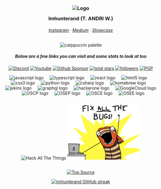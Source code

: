 <h3 align="center">
	<img src="https://i.ibb.co/5F09tby/11zon-cropped-2.png" width="100" alt="Logo"/><br/>
	<img src="https://raw.githubusercontent.com/catppuccin/catppuccin/main/assets/misc/transparent.png" height="30" width="0px"/>
	Imhunterand (T. ANDRI W.)
	<img src="https://raw.githubusercontent.com/catppuccin/catppuccin/main/assets/misc/transparent.png" height="30" width="0px"/>
</h3>

<h6 align="center">
  <a href="https://instagram.com/youryreborn">Instagram</a>
  ·
  <a href="https://pwn0sec.medium.com/">Medium</a>
  ·
  <a href="https://pwn0secgroup.com#-showcase">Showcase</a>
</h6>

<p align="center">
  <img src="https://raw.githubusercontent.com/catppuccin/catppuccin/main/assets/palette/macchiato.png" alt="catppuccin palette" width="400" />
</p>

<p align="center">
<h5 align="center">Below are a few links you can visit and some stats to look at too</h5>

<p align="center">
  <a href="https://discord.gg/pwn0sec"><img alt="Discord" title="Discord" src="https://img.shields.io/badge/-Discord-7289DA?style=for-the-badge&logo=discord&logoColor=white"/></a>
  <a href="https://www.youtube.com/@pwn0sec"><img alt="Youtube" title="Youtube" src="https://img.shields.io/badge/-Youtube-FF0000?style=for-the-badge&logo=youtube&logoColor=white"/></a>
  <a href="https://github.com/sponsors/imhunterand"><img alt="Github Sponsor" title="Github Sponsor" src="https://img.shields.io/badge/Sponsor-%E2%9D%A4-%23db61a2.svg?style=for-the-badge&logo=kofi&logoColor=white"/></a>
<a href="https://github.com/imhunterand?tab=repositories&sort=ApachSAL">
    <img alt="total stars" title="Total stars on GitHub" src="https://custom-icon-badges.demolab.com/github/stars/imhunterand?color=B8B92B&style=for-the-badge&labelColor=959532&logo=star"/></a>
   <a href="https://github.com/imhunterand"><img alt="followers" title="Follow me on Github" src="https://img.shields.io/github/followers/imhunterand?color=236ad3&style=for-the-badge&logo=github&label=Follow"/></a>
	   <a href="https://github.com/imhunterand.gpg"><img alt="PGP" title="PGP" src="https://img.shields.io/badge/pgp-0xB3480D26DD5A633A-grey?style=for-the-badge&logo=gitlab"/></a
 </p>
</p>

<div align="center">
  <img src="https://cdn.jsdelivr.net/gh/devicons/devicon/icons/javascript/javascript-original.svg" height="30" alt="javascript logo"  />
  <img width="12" />
  <img src="https://cdn.jsdelivr.net/gh/devicons/devicon/icons/typescript/typescript-original.svg" height="30" alt="typescript logo"  />
  <img width="12" />
  <img src="https://cdn.jsdelivr.net/gh/devicons/devicon/icons/react/react-original.svg" height="30" alt="react logo"  />
  <img width="12" />
  <img src="https://cdn.jsdelivr.net/gh/devicons/devicon/icons/html5/html5-original.svg" height="30" alt="html5 logo"  />
  <img width="12" />
  <img src="https://cdn.jsdelivr.net/gh/devicons/devicon/icons/css3/css3-original.svg" height="30" alt="css3 logo"  />
  <img width="12" />
  <img src="https://cdn.jsdelivr.net/gh/devicons/devicon/icons/python/python-original.svg" height="30" alt="python logo"  />
  <img width="12" />
  <img src="https://cdn.jsdelivr.net/gh/devicons/devicon/icons/csharp/csharp-original.svg" height="30" alt="csharp logo"  />
  <img width="12" />
  <img src="https://cdn.jsdelivr.net/gh/devicons/devicon@latest/icons/homebrew/homebrew-original.svg" height="30" alt="homebrew logo"  />
  <img width="12" />
  <img src="https://cdn.jsdelivr.net/gh/devicons/devicon@latest/icons/jenkins/jenkins-original.svg" height="30" alt="jekins logo"  />
    <img width="12" />
  <img src="https://cdn.jsdelivr.net/gh/devicons/devicon@latest/icons/graphql/graphql-plain.svg" height="30" alt="graphql logo"  />
    <img width="12" />
  <img src="https://cdn.jsdelivr.net/gh/devicons/devicon@latest/icons/hugo/hugo-original.svg" height="30" alt="hackerone logo"  />
    <img width="12" />
  <img src="https://cdn.jsdelivr.net/gh/devicons/devicon@latest/icons/googlecloud/googlecloud-original.svg" height="30" alt="GoogleCloud logo"  />
    <img width="12" />
  <img src="https://images.credly.com/images/ec81134d-e80b-4eb5-ae07-0eb8e1a60fcd/image.png" height="30" alt="OSCP logo"  />
    <img width="12" />
  <img src="https://miro.medium.com/v2/resize:fit:672/1*mZqZxkyRPw3CwCo2tXC38g.png" height="30" alt="OSEP logo"  />
  <img width="12" />
  <img src="https://images.credly.com/images/5019f325-5bb7-49bf-af83-32c04fd3735c/image.png" height="30" alt="OSCE logo"  />
  <img width="12" />
  <img src="https://images.credly.com/images/d5a6d00a-6d9b-460d-ad6e-fdb7df8fd9fe/image.png" height="30" alt="OSEE logo"  />
</div>


## 
<p align="center">
  <img width="48%" src="https://i.kym-cdn.com/photos/images/original/001/209/715/032.png" alt="Hack All The Things" />
  <img width="48%" src="https://raw.githubusercontent.com/streghstreek/streghstreek/main/fix.png" alt="Fix All The Bugs" />
</p>


## 
  <p align="center">
  <a href="https://github.com/imhunterand?tab=repositories" target="_blank"><img alt="Top Source" title="Top Source" src="https://img.shields.io/badge/-All%20Repos-2962FF?style=for-the-badge&logo=koding&logoColor=white"/></a>
</p>

<p align="center">
	
<p align="center">
  <a href="https://github.com/imhunterand">
    <img src="https://github-readme-streak-stats.herokuapp.com/?user=imhunterand&theme=material-palenight&mode=weekly&card_width=500" alt="imhunterand GitHub streak"/>
  </a>
</p>

